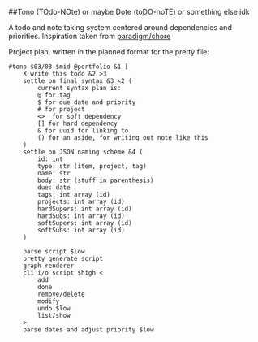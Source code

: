 ##Tono (TOdo-NOte) or maybe Dote (toDO-noTE) or something else idk

A todo and note taking system centered around dependencies and priorities.
Inspiration taken from [paradigm/chore](https://github.com/paradigm/chore)


Project plan, written in the planned format for the pretty file:

```
#tono $03/03 $mid @portfolio &1 [
    X write this todo &2 >3
    settle on final syntax &3 <2 (
        current syntax plan is:
        @ for tag
        $ for due date and priority
        # for project
        <>  for soft dependency
        [] for hard dependency
        & for uuid for linking to
        () for an aside, for writing out note like this
    )
    settle on JSON naming scheme &4 (
        id: int
        type: str (item, project, tag)
        name: str
        body: str (stuff in parenthesis)
        due: date
        tags: int array (id)
        projects: int array (id)
        hardSupers: int array (id)
        hardSubs: int array (id)
        softSupers: int array (id)
        softSubs: int array (id)
    )

    parse script $low
    pretty generate script
    graph renderer
    cli i/o script $high <
        add
        done
        remove/delete
        modify
        undo $low
        list/show
    >
    parse dates and adjust priority $low
```
